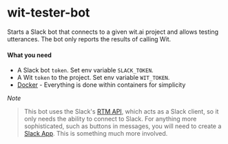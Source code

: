 # wit-tester-bot

Starts a Slack bot that connects to a given wit.ai project and allows testing
utterances. The bot only reports the results of calling Wit.


#### What you need
* A Slack bot `token`. Set env variable `SLACK_TOKEN`.
* A Wit `token` to the project. Set env variable `WIT_TOKEN`.
* [Docker](https://www.docker.com/products/overview) - Everything is done within containers for simplicity

*Note*
> This bot uses the Slack's [RTM API](https://api.slack.com/rtm), which acts as a Slack client, so it only needs the ability to connect to Slack. For anything more sophisticated, such as buttons in messages, you will need to create a [Slack App](https://api.slack.com/slack-apps). This is something much more involved.
